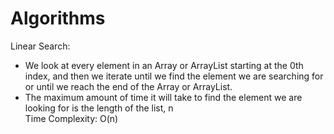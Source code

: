 # Algorithms

Linear Search:
- We look at every element in an Array or ArrayList starting at the 0th index, and then we iterate until we find the element we are searching for<br>
  or until we reach the end of the Array or ArrayList.
- The maximum amount of time it will take to find the element we are looking for is the length of the list, n<br>
  Time Complexity: O(n)
